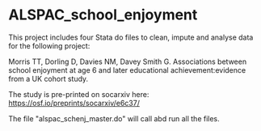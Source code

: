 # ALSPAC_school_enjoyment

This project includes four Stata do files to clean, impute and analyse data for the following project: 

Morris TT, Dorling D, Davies NM, Davey Smith G. Associations between school enjoyment at age 6 and later educational achievement:evidence from a UK cohort study. 

The study is pre-printed on socarxiv here: https://osf.io/preprints/socarxiv/e6c37/

The file "alspac_schenj_master.do" will call abd run all the files.
